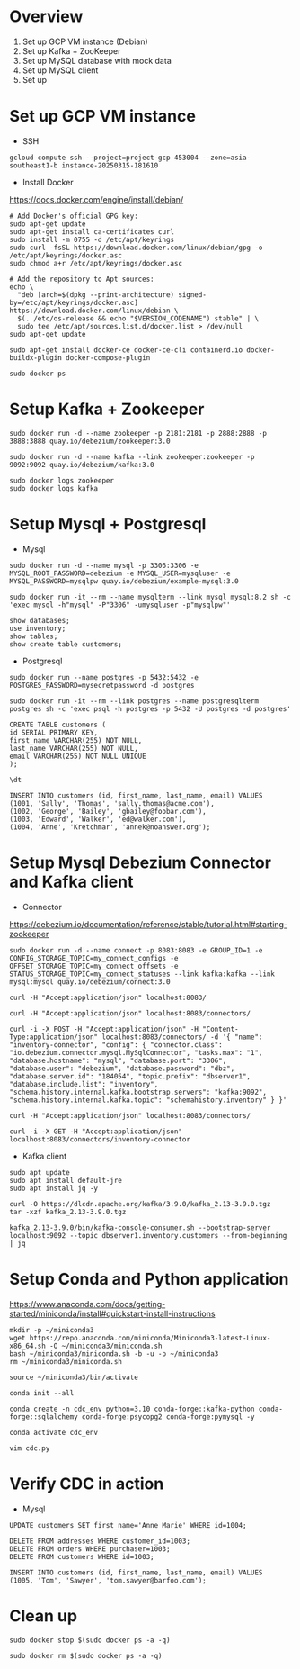 # Overview

1. Set up GCP VM instance (Debian)
2. Set up Kafka + ZooKeeper
3. Set up MySQL database with mock data
4. Set up MySQL client
5. Set up

# Set up GCP VM instance

- SSH

```
gcloud compute ssh --project=project-gcp-453004 --zone=asia-southeast1-b instance-20250315-181610
```

- Install Docker

https://docs.docker.com/engine/install/debian/

```
# Add Docker's official GPG key:
sudo apt-get update
sudo apt-get install ca-certificates curl
sudo install -m 0755 -d /etc/apt/keyrings
sudo curl -fsSL https://download.docker.com/linux/debian/gpg -o /etc/apt/keyrings/docker.asc
sudo chmod a+r /etc/apt/keyrings/docker.asc

# Add the repository to Apt sources:
echo \
  "deb [arch=$(dpkg --print-architecture) signed-by=/etc/apt/keyrings/docker.asc] https://download.docker.com/linux/debian \
  $(. /etc/os-release && echo "$VERSION_CODENAME") stable" | \
  sudo tee /etc/apt/sources.list.d/docker.list > /dev/null
sudo apt-get update
```

```
sudo apt-get install docker-ce docker-ce-cli containerd.io docker-buildx-plugin docker-compose-plugin

sudo docker ps
```

# Setup Kafka + Zookeeper

```
sudo docker run -d --name zookeeper -p 2181:2181 -p 2888:2888 -p 3888:3888 quay.io/debezium/zookeeper:3.0

sudo docker run -d --name kafka --link zookeeper:zookeeper -p 9092:9092 quay.io/debezium/kafka:3.0

sudo docker logs zookeeper
sudo docker logs kafka
```

# Setup Mysql + Postgresql

- Mysql

```
sudo docker run -d --name mysql -p 3306:3306 -e MYSQL_ROOT_PASSWORD=debezium -e MYSQL_USER=mysqluser -e MYSQL_PASSWORD=mysqlpw quay.io/debezium/example-mysql:3.0

sudo docker run -it --rm --name mysqlterm --link mysql mysql:8.2 sh -c 'exec mysql -h"mysql" -P"3306" -umysqluser -p"mysqlpw"'

show databases;
use inventory;
show tables;
show create table customers;
```

- Postgresql

```
sudo docker run --name postgres -p 5432:5432 -e POSTGRES_PASSWORD=mysecretpassword -d postgres

sudo docker run -it --rm --link postgres --name postgresqlterm postgres sh -c 'exec psql -h postgres -p 5432 -U postgres -d postgres'

CREATE TABLE customers (
id SERIAL PRIMARY KEY,
first_name VARCHAR(255) NOT NULL,
last_name VARCHAR(255) NOT NULL,
email VARCHAR(255) NOT NULL UNIQUE
);

\dt

INSERT INTO customers (id, first_name, last_name, email) VALUES
(1001, 'Sally', 'Thomas', 'sally.thomas@acme.com'),
(1002, 'George', 'Bailey', 'gbailey@foobar.com'),
(1003, 'Edward', 'Walker', 'ed@walker.com'),
(1004, 'Anne', 'Kretchmar', 'annek@noanswer.org');
```

# Setup Mysql Debezium Connector and Kafka client

- Connector

https://debezium.io/documentation/reference/stable/tutorial.html#starting-zookeeper

```
sudo docker run -d --name connect -p 8083:8083 -e GROUP_ID=1 -e CONFIG_STORAGE_TOPIC=my_connect_configs -e OFFSET_STORAGE_TOPIC=my_connect_offsets -e STATUS_STORAGE_TOPIC=my_connect_statuses --link kafka:kafka --link mysql:mysql quay.io/debezium/connect:3.0

curl -H "Accept:application/json" localhost:8083/

curl -H "Accept:application/json" localhost:8083/connectors/

curl -i -X POST -H "Accept:application/json" -H "Content-Type:application/json" localhost:8083/connectors/ -d '{ "name": "inventory-connector", "config": { "connector.class": "io.debezium.connector.mysql.MySqlConnector", "tasks.max": "1", "database.hostname": "mysql", "database.port": "3306", "database.user": "debezium", "database.password": "dbz", "database.server.id": "184054", "topic.prefix": "dbserver1", "database.include.list": "inventory", "schema.history.internal.kafka.bootstrap.servers": "kafka:9092", "schema.history.internal.kafka.topic": "schemahistory.inventory" } }'

curl -H "Accept:application/json" localhost:8083/connectors/

curl -i -X GET -H "Accept:application/json" localhost:8083/connectors/inventory-connector
```

- Kafka client

```
sudo apt update
sudo apt install default-jre
sudo apt install jq -y

curl -O https://dlcdn.apache.org/kafka/3.9.0/kafka_2.13-3.9.0.tgz
tar -xzf kafka_2.13-3.9.0.tgz

kafka_2.13-3.9.0/bin/kafka-console-consumer.sh --bootstrap-server localhost:9092 --topic dbserver1.inventory.customers --from-beginning | jq
```

# Setup Conda and Python application

https://www.anaconda.com/docs/getting-started/miniconda/install#quickstart-install-instructions

```
mkdir -p ~/miniconda3
wget https://repo.anaconda.com/miniconda/Miniconda3-latest-Linux-x86_64.sh -O ~/miniconda3/miniconda.sh
bash ~/miniconda3/miniconda.sh -b -u -p ~/miniconda3
rm ~/miniconda3/miniconda.sh

source ~/miniconda3/bin/activate

conda init --all
```

```
conda create -n cdc_env python=3.10 conda-forge::kafka-python conda-forge::sqlalchemy conda-forge:psycopg2 conda-forge:pymysql -y

conda activate cdc_env

vim cdc.py
```

# Verify CDC in action

- Mysql

```
UPDATE customers SET first_name='Anne Marie' WHERE id=1004;

DELETE FROM addresses WHERE customer_id=1003;
DELETE FROM orders WHERE purchaser=1003;
DELETE FROM customers WHERE id=1003;

INSERT INTO customers (id, first_name, last_name, email) VALUES
(1005, 'Tom', 'Sawyer', 'tom.sawyer@barfoo.com');
```

# Clean up

```
sudo docker stop $(sudo docker ps -a -q)

sudo docker rm $(sudo docker ps -a -q)
```
